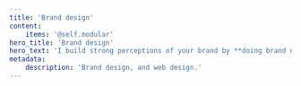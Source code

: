 ```yaml
---
title: 'Brand design'
content:
    items: '@self.modular'
hero_title: 'Brand design'
hero_text: 'I build strong perceptions of your brand by **doing brand design, and web design on a strategic manner.** I form the foundation of your message, that resonate with your audience.'
metadata:
    description: 'Brand design, and web design.'
---
```


